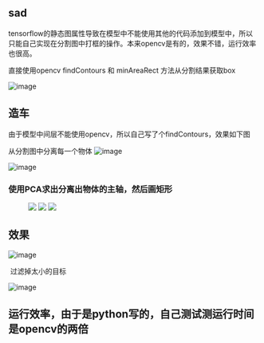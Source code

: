 ## sad

tensorflow的静态图属性导致在模型中不能使用其他的代码添加到模型中，所以只能自己实现在分割图中打框的操作。本来opencv是有的，效果不错，运行效率也很高。

直接使用opencv findContours 和 minAreaRect 方法从分割结果获取box

![image](http://tuku-image-mo.oss-cn-beijing.aliyuncs.com/19-1-15/81013970.jpg)

## 造车

由于模型中间层不能使用opencv，所以自己写了个findContours，效果如下图

从分割图中分离每一个物体
![image](https://s2.ax1x.com/2019/01/15/FzoHXQ.png)

![image](http://tuku-image-mo.oss-cn-beijing.aliyuncs.com/19-1-15/1073672.jpg)

### 使用PCA求出分离出物体的主轴，然后画矩形

<figure class="fourth">
    <img src="http://tuku-image-mo.oss-cn-beijing.aliyuncs.com/19-1-15/90762611.jpg">
    <img src="http://tuku-image-mo.oss-cn-beijing.aliyuncs.com/19-1-15/66646162.jpg">
    <img src="http://tuku-image-mo.oss-cn-beijing.aliyuncs.com/19-1-16/65241962.jpg">
</figure>

## 效果

![image](http://tuku-image-mo.oss-cn-beijing.aliyuncs.com/19-1-16/33143832.jpg)

​	过滤掉太小的目标

![image](http://tuku-image-mo.oss-cn-beijing.aliyuncs.com/19-1-16/60318716.jpg)

## 运行效率，由于是python写的，自己测试测运行时间是opencv的两倍